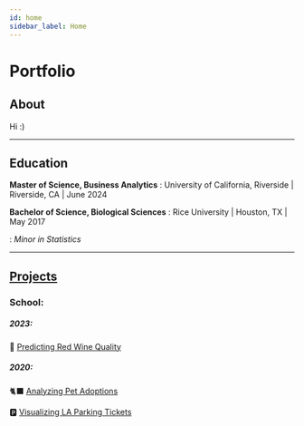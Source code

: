 ```yaml
---
id: home
sidebar_label: Home
---
```


# Portfolio

## About
Hi :)

***

## Education
**Master of Science, Business Analytics**
:  University of California, Riverside  | Riverside, CA | June 2024 

**Bachelor of Science, Biological Sciences**
:  Rice University                      | Houston, TX   | May 2017 

:  *Minor in Statistics*

***

## [Projects](Projects.md)
### School:
##### 2023:
🍷 [Predicting Red Wine Quality](prj/Wine.md)

##### 2020:
🐈‍⬛ [Analyzing Pet Adoptions](prj/Adoptions.md)

🅿️ [Visualizing LA Parking Tickets](prj/Parking.md)
